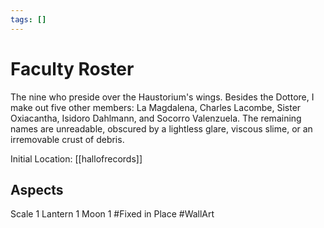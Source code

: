```yaml
---
tags: []
---
```

# Faculty Roster
The nine who preside over the Haustorium's wings. Besides the Dottore, I make out five other members: La Magdalena, Charles Lacombe, Sister Oxiacantha, Isidoro Dahlmann, and Socorro Valenzuela. The remaining names are unreadable, obscured by a lightless glare, viscous slime, or an irremovable crust of debris.

Initial Location: [[hallofrecords]]
## Aspects
Scale 1
Lantern 1
Moon 1
#Fixed in Place
#WallArt

